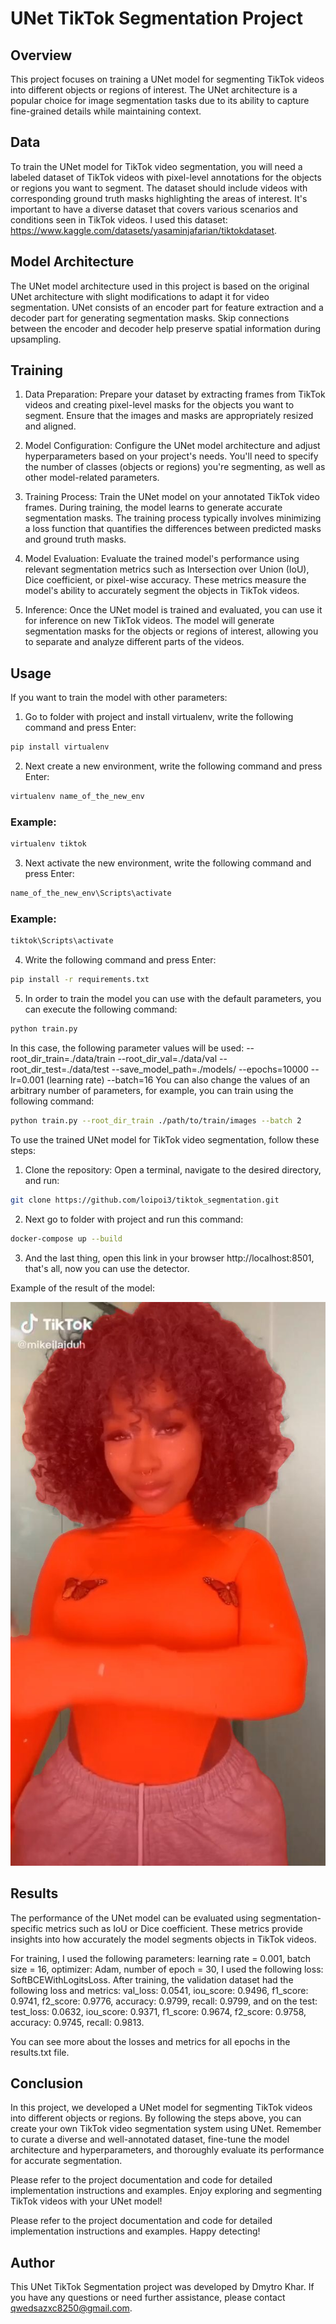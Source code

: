 # UNet TikTok Segmentation Project

## Overview
This project focuses on training a UNet model for segmenting TikTok videos into different objects or regions of interest. The UNet architecture is a popular choice for image segmentation tasks due to its ability to capture fine-grained details while maintaining context.

## Data
To train the UNet model for TikTok video segmentation, you will need a labeled dataset of TikTok videos with pixel-level annotations for the objects or regions you want to segment. The dataset should include videos with corresponding ground truth masks highlighting the areas of interest. It's important to have a diverse dataset that covers various scenarios and conditions seen in TikTok videos. I used this dataset: https://www.kaggle.com/datasets/yasaminjafarian/tiktokdataset.

## Model Architecture
The UNet model architecture used in this project is based on the original UNet architecture with slight modifications to adapt it for video segmentation. UNet consists of an encoder part for feature extraction and a decoder part for generating segmentation masks. Skip connections between the encoder and decoder help preserve spatial information during upsampling.

## Training
1. Data Preparation: Prepare your dataset by extracting frames from TikTok videos and creating pixel-level masks for the objects you want to segment. Ensure that the images and masks are appropriately resized and aligned.

2. Model Configuration: Configure the UNet model architecture and adjust hyperparameters based on your project's needs. You'll need to specify the number of classes (objects or regions) you're segmenting, as well as other model-related parameters.

3. Training Process: Train the UNet model on your annotated TikTok video frames. During training, the model learns to generate accurate segmentation masks. The training process typically involves minimizing a loss function that quantifies the differences between predicted masks and ground truth masks.

4. Model Evaluation: Evaluate the trained model's performance using relevant segmentation metrics such as Intersection over Union (IoU), Dice coefficient, or pixel-wise accuracy. These metrics measure the model's ability to accurately segment the objects in TikTok videos.

5. Inference: Once the UNet model is trained and evaluated, you can use it for inference on new TikTok videos. The model will generate segmentation masks for the objects or regions of interest, allowing you to separate and analyze different parts of the videos.

## Usage
If you want to train the model with other parameters:
1. Go to folder with project and install virtualenv, write the following command and press Enter:
```bash
pip install virtualenv
```
2. Next create a new environment, write the following command and press Enter:
```bash
virtualenv name_of_the_new_env
```
### Example:
```bash
virtualenv tiktok
```
3. Next activate the new environment, write the following command and press Enter:
```bash
name_of_the_new_env\Scripts\activate
```
### Example:
```bash
tiktok\Scripts\activate
```
4. Write the following command and press Enter:
 ```bash
pip install -r requirements.txt
```
5. In order to train the model you can use with the default parameters, you can execute the following command:
```bash
python train.py
```
In this case, the following parameter values will be used:
--root_dir_train=./data/train
--root_dir_val=./data/val
--root_dir_test=./data/test
--save_model_path=./models/
--epochs=10000
--lr=0.001 (learning rate)
--batch=16
You can also change the values of an arbitrary number of parameters, for example, you can train using the following command:
```bash
python train.py --root_dir_train ./path/to/train/images --batch 2
```


To use the trained UNet model for TikTok video segmentation, follow these steps:

1. Clone the repository: Open a terminal, navigate to the desired directory, and run:
```bash
git clone https://github.com/loipoi3/tiktok_segmentation.git
```
2. Next go to folder with project and run this command:
```bash
docker-compose up --build
```
3. And the last thing, open this link in your browser http://localhost:8501, that's all, now you can use the detector.

Example of the result of the model:

![Example 1](image.png)

## Results
The performance of the UNet model can be evaluated using segmentation-specific metrics such as IoU or Dice coefficient. These metrics provide insights into how accurately the model segments objects in TikTok videos.

For training, I used the following parameters: learning rate = 0.001, batch size = 16, optimizer: Adam, number of epoch = 30, I used the following loss: SoftBCEWithLogitsLoss. After training, the validation dataset had the following loss and metrics:
val_loss: 0.0541, iou_score: 0.9496, f1_score: 0.9741, f2_score: 0.9776, accuracy: 0.9799, recall: 0.9799,
and on the test:
test_loss: 0.0632, iou_score: 0.9371, f1_score: 0.9674, f2_score: 0.9758, accuracy: 0.9745, recall: 0.9813.

You can see more about the losses and metrics for all epochs in the results.txt file.

## Conclusion
In this project, we developed a UNet model for segmenting TikTok videos into different objects or regions. By following the steps above, you can create your own TikTok video segmentation system using UNet. Remember to curate a diverse and well-annotated dataset, fine-tune the model architecture and hyperparameters, and thoroughly evaluate its performance for accurate segmentation.

Please refer to the project documentation and code for detailed implementation instructions and examples. Enjoy exploring and segmenting TikTok videos with your UNet model!

Please refer to the project documentation and code for detailed implementation instructions and examples. Happy detecting!

## Author
This UNet TikTok Segmentation project was developed by Dmytro Khar. If you have any questions or need further assistance, please contact qwedsazxc8250@gmail.com.
